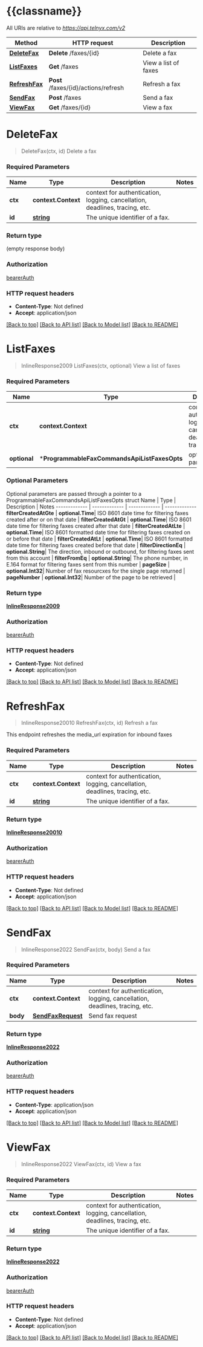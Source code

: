 # {{classname}}

All URIs are relative to *https://api.telnyx.com/v2*

Method | HTTP request | Description
------------- | ------------- | -------------
[**DeleteFax**](ProgrammableFaxCommandsApi.md#DeleteFax) | **Delete** /faxes/{id} | Delete a fax
[**ListFaxes**](ProgrammableFaxCommandsApi.md#ListFaxes) | **Get** /faxes | View a list of faxes
[**RefreshFax**](ProgrammableFaxCommandsApi.md#RefreshFax) | **Post** /faxes/{id}/actions/refresh | Refresh a fax
[**SendFax**](ProgrammableFaxCommandsApi.md#SendFax) | **Post** /faxes | Send a fax
[**ViewFax**](ProgrammableFaxCommandsApi.md#ViewFax) | **Get** /faxes/{id} | View a fax

# **DeleteFax**
> DeleteFax(ctx, id)
Delete a fax

### Required Parameters

Name | Type | Description  | Notes
------------- | ------------- | ------------- | -------------
 **ctx** | **context.Context** | context for authentication, logging, cancellation, deadlines, tracing, etc.
  **id** | [**string**](.md)| The unique identifier of a fax. | 

### Return type

 (empty response body)

### Authorization

[bearerAuth](../README.md#bearerAuth)

### HTTP request headers

 - **Content-Type**: Not defined
 - **Accept**: application/json

[[Back to top]](#) [[Back to API list]](../README.md#documentation-for-api-endpoints) [[Back to Model list]](../README.md#documentation-for-models) [[Back to README]](../README.md)

# **ListFaxes**
> InlineResponse2009 ListFaxes(ctx, optional)
View a list of faxes

### Required Parameters

Name | Type | Description  | Notes
------------- | ------------- | ------------- | -------------
 **ctx** | **context.Context** | context for authentication, logging, cancellation, deadlines, tracing, etc.
 **optional** | ***ProgrammableFaxCommandsApiListFaxesOpts** | optional parameters | nil if no parameters

### Optional Parameters
Optional parameters are passed through a pointer to a ProgrammableFaxCommandsApiListFaxesOpts struct
Name | Type | Description  | Notes
------------- | ------------- | ------------- | -------------
 **filterCreatedAtGte** | **optional.Time**| ISO 8601 date time for filtering faxes created after or on that date | 
 **filterCreatedAtGt** | **optional.Time**| ISO 8601 date time for filtering faxes created after that date | 
 **filterCreatedAtLte** | **optional.Time**| ISO 8601 formatted date time for filtering faxes created on or before that date | 
 **filterCreatedAtLt** | **optional.Time**| ISO 8601 formatted date time for filtering faxes created before that date | 
 **filterDirectionEq** | **optional.String**| The direction, inbound or outbound, for filtering faxes sent from this account | 
 **filterFromEq** | **optional.String**| The phone number, in E.164 format for filtering faxes sent from this number | 
 **pageSize** | **optional.Int32**| Number of fax resourcxes for the single page returned | 
 **pageNumber** | **optional.Int32**| Number of the page to be retrieved | 

### Return type

[**InlineResponse2009**](inline_response_200_9.md)

### Authorization

[bearerAuth](../README.md#bearerAuth)

### HTTP request headers

 - **Content-Type**: Not defined
 - **Accept**: application/json

[[Back to top]](#) [[Back to API list]](../README.md#documentation-for-api-endpoints) [[Back to Model list]](../README.md#documentation-for-models) [[Back to README]](../README.md)

# **RefreshFax**
> InlineResponse20010 RefreshFax(ctx, id)
Refresh a fax

This endpoint refreshes the media_url expiration for inbound faxes

### Required Parameters

Name | Type | Description  | Notes
------------- | ------------- | ------------- | -------------
 **ctx** | **context.Context** | context for authentication, logging, cancellation, deadlines, tracing, etc.
  **id** | [**string**](.md)| The unique identifier of a fax. | 

### Return type

[**InlineResponse20010**](inline_response_200_10.md)

### Authorization

[bearerAuth](../README.md#bearerAuth)

### HTTP request headers

 - **Content-Type**: Not defined
 - **Accept**: application/json

[[Back to top]](#) [[Back to API list]](../README.md#documentation-for-api-endpoints) [[Back to Model list]](../README.md#documentation-for-models) [[Back to README]](../README.md)

# **SendFax**
> InlineResponse2022 SendFax(ctx, body)
Send a fax

### Required Parameters

Name | Type | Description  | Notes
------------- | ------------- | ------------- | -------------
 **ctx** | **context.Context** | context for authentication, logging, cancellation, deadlines, tracing, etc.
  **body** | [**SendFaxRequest**](SendFaxRequest.md)| Send fax request | 

### Return type

[**InlineResponse2022**](inline_response_202_2.md)

### Authorization

[bearerAuth](../README.md#bearerAuth)

### HTTP request headers

 - **Content-Type**: application/json
 - **Accept**: application/json

[[Back to top]](#) [[Back to API list]](../README.md#documentation-for-api-endpoints) [[Back to Model list]](../README.md#documentation-for-models) [[Back to README]](../README.md)

# **ViewFax**
> InlineResponse2022 ViewFax(ctx, id)
View a fax

### Required Parameters

Name | Type | Description  | Notes
------------- | ------------- | ------------- | -------------
 **ctx** | **context.Context** | context for authentication, logging, cancellation, deadlines, tracing, etc.
  **id** | [**string**](.md)| The unique identifier of a fax. | 

### Return type

[**InlineResponse2022**](inline_response_202_2.md)

### Authorization

[bearerAuth](../README.md#bearerAuth)

### HTTP request headers

 - **Content-Type**: Not defined
 - **Accept**: application/json

[[Back to top]](#) [[Back to API list]](../README.md#documentation-for-api-endpoints) [[Back to Model list]](../README.md#documentation-for-models) [[Back to README]](../README.md)

